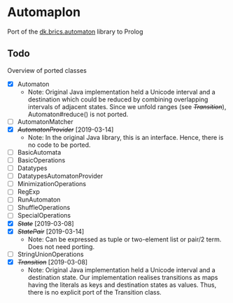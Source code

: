 # Automaplon

Port of the [dk.brics.automaton](https://github.com/cs-au-dk/dk.brics.automaton) library to Prolog

## Todo

Overview of ported classes

* [X] Automaton
  * Note: Original Java implementation held a Unicode interval and a destination which could be 
    reduced by combining overlapping intervals of adjacent states. Since we unfold ranges (see ~~*Transition*~~), 
    Automaton#reduce() is not ported.
* [ ] AutomatonMatcher
* [X] ~~*AutomatonProvider*~~ [2019-03-14]
  * Note: In the original Java library, this is an interface.
    Hence, there is no code to be ported.
* [ ] BasicAutomata
* [ ] BasicOperations
* [ ] Datatypes
* [ ] DatatypesAutomatonProvider
* [ ] MinimizationOperations
* [ ] RegExp
* [ ] RunAutomaton
* [ ] ShuffleOperations
* [ ] SpecialOperations
* [X] ~~*State*~~ [2019-03-08]
* [X] ~~*StatePair*~~ [2019-03-14]
  * Note: Can be expressed as tuple or two-element list or pair/2 term.
    Does not need porting.
* [ ] StringUnionOperations
* [X] ~~*Transition*~~ [2019-03-08]
  * Note: Original Java implementation held a Unicode interval and a destination
    state.
    Our implementation realises transitions as maps having the literals as keys
    and destination states as values.
    Thus, there is no explicit port of the Transition class.
